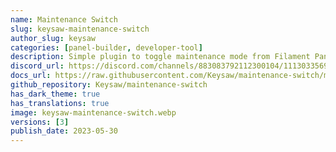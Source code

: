 ```yaml
---
name: Maintenance Switch
slug: keysaw-maintenance-switch
author_slug: keysaw
categories: [panel-builder, developer-tool]
description: Simple plugin to toggle maintenance mode from Filament Panels.
discord_url: https://discord.com/channels/883083792112300104/1113033569795854356
docs_url: https://raw.githubusercontent.com/Keysaw/maintenance-switch/main/README.md
github_repository: Keysaw/maintenance-switch
has_dark_theme: true
has_translations: true
image: keysaw-maintenance-switch.webp
versions: [3]
publish_date: 2023-05-30
---
```

